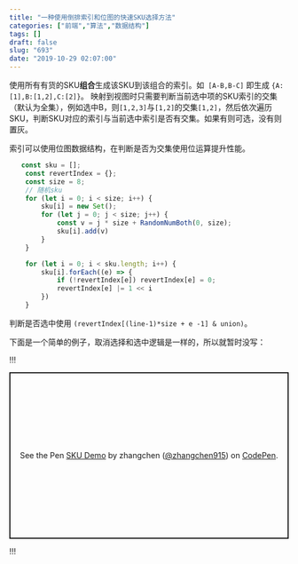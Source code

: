 ```yaml
---
title: "一种使用倒排索引和位图的快速SKU选择方法"
categories: ["前端","算法","数据结构"]
tags: []
draft: false
slug: "693"
date: "2019-10-29 02:07:00"
---
```


使用所有有货的SKU**组合**生成该SKU到该组合的索引。如` [A-B,B-C]` 即生成 `{A:[1],B:[1,2],C:[2]}`。
映射到视图时只需要判断当前选中项的SKU索引的交集（默认为全集），例如选中B，则`[1,2,3]`与`[1,2]`的交集`[1,2]`，然后依次遍历SKU，判断SKU对应的索引与当前选中索引是否有交集。如果有则可选，没有则置灰。

索引可以使用位图数据结构，在判断是否为交集使用位运算提升性能。
```js
   const sku = [];
    const revertIndex = {};
    const size = 8;
    // 随机sku
    for (let i = 0; i < size; i++) {
        sku[i] = new Set();
        for (let j = 0; j < size; j++) {
            const v = j * size + RandomNumBoth(0, size);
            sku[i].add(v)
        }
    }

    for (let i = 0; i < sku.length; i++) {
        sku[i].forEach((e) => {
            if (!revertIndex[e]) revertIndex[e] = 0;
            revertIndex[e] |= 1 << i
        })
    }
```

判断是否选中使用 `(revertIndex[(line-1)*size + e -1] & union)`。

下面是一个简单的例子，取消选择和选中逻辑是一样的，所以就暂时没写：

!!!
<p class="codepen" data-height="300" data-theme-id="21453" data-default-tab="js,result" data-user="zhangchen915" data-slug-hash="poopMdP" style="height: 300px; box-sizing: border-box; display: flex; align-items: center; justify-content: center; border: 2px solid; margin: 1em 0; padding: 1em;" data-pen-title="SKU Demo">
  <span>See the Pen <a href="https://codepen.io/zhangchen915/pen/poopMdP">
  SKU Demo</a> by zhangchen (<a href="https://codepen.io/zhangchen915">@zhangchen915</a>)
  on <a href="https://codepen.io">CodePen</a>.</span>
</p>
<script async src="https://static.codepen.io/assets/embed/ei.js"></script>
!!!

